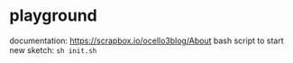 # playground

documentation: https://scrapbox.io/ocello3blog/About
bash script to start new sketch: `sh init.sh`

